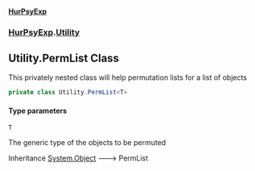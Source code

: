 #### [HurPsyExp](index.md 'index')
### [HurPsyExp](HurPsyExp.md 'HurPsyExp').[Utility](HurPsyExp.Utility.md 'HurPsyExp.Utility')

## Utility.PermList<T> Class

This privately nested class will help permutation lists for a list of objects

```csharp
private class Utility.PermList<T>
```
#### Type parameters

<a name='HurPsyExp.Utility.PermList_T_.T'></a>

`T`

The generic type of the objects to be permuted

Inheritance [System.Object](https://docs.microsoft.com/en-us/dotnet/api/System.Object 'System.Object') &#129106; PermList<T>